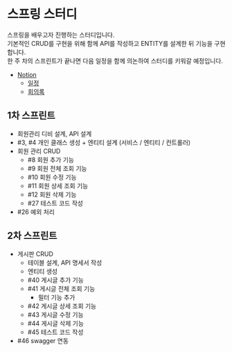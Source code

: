 # 스프링 스터디
스프링을 배우고자 진행하는 스터디입니다.   
기본적인 CRUD를 구현을 위해 함께 API를 작성하고 ENTITY를 설계한 뒤 기능을 구현합니다.  
한 주 차의 스프린트가 끝나면 다음 일정을 함께 의논하여 스터디를 키워갈 예정입니다. 

- [Notion](https://ywoo-srin-minj.notion.site/SPRING-STUDY-3d6b8ade263e403c9b356beeb5a3ed07)
  - [일정](https://ywoo-srin-minj.notion.site/eeeb3b94af2f435e893943c958f900c9)
  - [회의록](https://ywoo-srin-minj.notion.site/3af3fafb3d7542d5aa0b5dccc34d4e65)
  
  
## 1차 스프린트
- 회원관리 디비 설계, API 설계
- #3, #4 개인 클래스 생성 + 엔티티 설계 (서비스 / 엔티티 / 컨트롤러)
- 회원 관리 CRUD
  - #8 회원 추가 기능
  - #9 회원 전체 조회 기능
  - #10 회원 수정 기능
  - #11 회원 상세 조회 기능
  - #12 회원 삭제 기능
  - #27 테스트 코드 작성
- #26 예외 처리

## 2차 스프린트
- 게시판 CRUD
    - 테이블 설계, API 명세서 작성
    - 엔티티 생성
    - #40 게시글 추가 기능
    - #41 게시글 전체 조회 기능
        - 필터 기능 추가
    - #42 게시글 상세 조회 기능
    - #43 게시글 수정 기능
    - #44 게시글 삭제 기능
    - #45 테스트 코드 작성
- #46 swagger 연동
